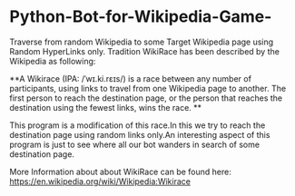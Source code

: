# Python-Bot-for-Wikipedia-Game-
Traverse from random Wikipedia to some Target Wikipedia page using Random HyperLinks only. 
Tradition WikiRace has been described by the Wikipedia as following:

**A Wikirace (IPA: /ˈwɪ.ki.rɛɪs/) is a race between any number of participants, using links to travel from one Wikipedia page to another. The first person to reach the destination page, or the person that reaches the destination using the fewest links, wins the race. **

This program is a modification of this race.In this we try to reach the destination page using random links only.An interesting aspect of this program is just to see where all our bot wanders in search of some destination page.

More Information about about WikiRace can be found here:
https://en.wikipedia.org/wiki/Wikipedia:Wikirace

